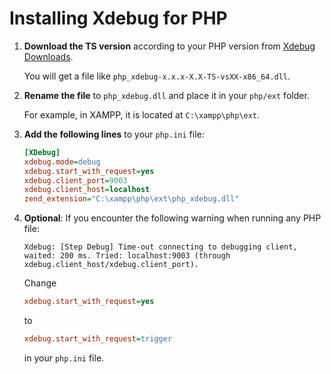 # Installing Xdebug for PHP

1. **Download the TS version** according to your PHP version from [Xdebug Downloads](https://xdebug.org/download).

    You will get a file like `php_xdebug-x.x.x-X.X-TS-vsXX-x86_64.dll`.

2. **Rename the file** to `php_xdebug.dll` and place it in your `php/ext` folder.

    For example, in XAMPP, it is located at `C:\xampp\php\ext`.

3. **Add the following lines** to your `php.ini` file:

    ```ini
    [XDebug]
    xdebug.mode=debug
    xdebug.start_with_request=yes
    xdebug.client_port=9003
    xdebug.client_host=localhost
    zend_extension="C:\xampp\php\ext\php_xdebug.dll"
    ```

4. **Optional**: If you encounter the following warning when running any PHP file:

    ```
    Xdebug: [Step Debug] Time-out connecting to debugging client, waited: 200 ms. Tried: localhost:9003 (through xdebug.client_host/xdebug.client_port).
    ```

    Change
   ```ini
   xdebug.start_with_request=yes
   ```
   to
   ```ini
   xdebug.start_with_request=trigger
   ```
   in your `php.ini` file.
